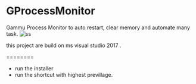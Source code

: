 # GProcessMonitor
Gammu Process Monitor to auto restart, clear memory and automate many task. 
![ss](https://user-images.githubusercontent.com/916323/100153461-b76a2d00-2ed6-11eb-881c-4b95d8aef55d.png)

this project are build on ms visual studio 2017 . 

========
- run the installer 
- run the shortcut with highest previllage. 
